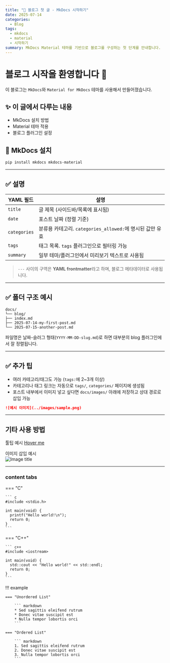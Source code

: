 ```yaml
---
title: "📢 블로그 첫 글 - MkDocs 시작하기"
date: 2025-07-14
categories:
  - Blog
tags:
  - mkdocs
  - material
  - 시작하기
summary: MkDocs Material 테마를 기반으로 블로그를 구성하는 첫 단계를 안내합니다.
---
```


# 블로그 시작을 환영합니다 🎉

이 블로그는 `MkDocs`와 `Material for MkDocs` 테마를 사용해서 만들어졌습니다.

## ✨ 이 글에서 다루는 내용

- MkDocs 설치 방법
- Material 테마 적용
- 블로그 플러그인 설정

## 🚀 MkDocs 설치

```bash
pip install mkdocs mkdocs-material
```

---

## ✅ 설명

| YAML 필드    | 설명                                                      |
| ------------ | --------------------------------------------------------- |
| `title`      | 글 제목 (사이드바/목록에 표시됨)                          |
| `date`       | 포스트 날짜 (정렬 기준)                                   |
| `categories` | 분류용 카테고리. `categories_allowed:`에 명시된 값만 유효 |
| `tags`       | 태그 목록. `tags` 플러그인으로 필터링 가능                |
| `summary`    | 일부 테마/플러그인에서 미리보기 텍스트로 사용됨           |

> `---` 사이의 구역은 **YAML frontmatter**라고 하며, 블로그 메타데이터로 사용됩니다.

---

## ✅ 폴더 구조 예시

```
docs/
└── blog/
├── index.md
├── 2025-07-14-my-first-post.md
└── 2025-07-15-another-post.md
```

파일명은 날짜-슬러그 형태(`YYYY-MM-DD-slug.md`)로 하면 대부분의 blog 플러그인에서 잘 정렬됩니다.

---

## ✅ 추가 팁

- 여러 카테고리/태그도 가능 (`tags:`에 2~3개 이상)
- 카테고리나 태그 링크는 자동으로 `tags/`, `categories/` 페이지에 생성됨
- 포스트 내부에서 이미지 넣고 싶다면 `docs/images/` 아래에 저장하고 상대 경로로 삽입 가능

```md
![예시 이미지](../images/sample.png)
```

---

## 기타 사용 방법

툴팁 예시
[Hover me](https://example.com "I'm a tooltip!")

이미지 삽입 예시  
![Image title](https://dummyimage.com/600x400/eee/aaa)

---

### content tabs

=== "C"

    ``` c
    #include <stdio.h>

    int main(void) {
      printf("Hello world!\n");
      return 0;
    }
    ```

=== "C++"

    ``` c++
    #include <iostream>

    int main(void) {
      std::cout << "Hello world!" << std::endl;
      return 0;
    }
    ```

!!! example

    === "Unordered List"

        ``` markdown
        * Sed sagittis eleifend rutrum
        * Donec vitae suscipit est
        * Nulla tempor lobortis orci
        ```

    === "Ordered List"

        ``` markdown
        1. Sed sagittis eleifend rutrum
        2. Donec vitae suscipit est
        3. Nulla tempor lobortis orci
        ```
